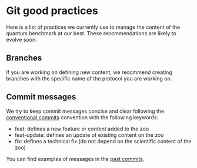 # Git good practices

Here is a list of practices we currently use to manage the content of the quantum benchmark at our best. These recommendations are likely to evolve soon.

## Branches

If you are working on defining new content, we recommend creating branches with the specific name of the protocol you are working on.

## Commit messages

We try to keep commit messages concise and clear following the [conventional commits](https://www.conventionalcommits.org/en/v1.0.0/) convention with the following keywords:
- feat: defines a new feature or content added to the zoo
- feat-update: defines an update of existing content on the zoo
- fix: defines a technical fix (do not depend on the scientific content of the zoo)

You can find examples of messages in the [past commits](https://github.com/v-gilbert/quantumbenchmarkzoo/commits/master/).